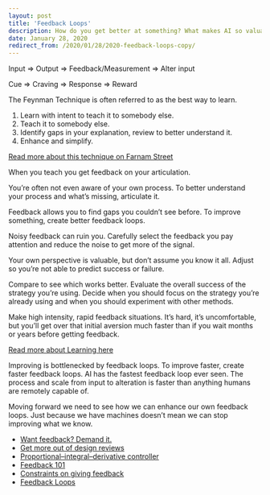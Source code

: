 ```yaml
---
layout: post
title: 'Feedback Loops'
description: How do you get better at something? What makes AI so valuable?
date: January 28, 2020
redirect_from: /2020/01/28/2020-feedback-loops-copy/
---
```


Input => Output => Feedback/Measurement => Alter input

Cue => Craving => Response => Reward

The Feynman Technique is often referred to as the best way to learn.
1. Learn with intent to teach it to somebody else.
2. Teach it to somebody else.
3. Identify gaps in your explanation, review to better understand it.
4. Enhance and simplify.

[Read more about this technique on Farnam Street](https://fs.blog/2012/04/feynman-technique/)


When you teach you get feedback on your articulation.

You’re often not even aware of your own process. To better understand your process and what’s missing, articulate it.

Feedback allows you to find gaps you couldn’t see before. To improve something, create better feedback loops.

Noisy feedback can ruin you. Carefully select the feedback you pay attention and reduce the noise to get more of the signal.

Your own perspective is valuable, but don’t assume you know it all. Adjust so you’re not able to predict success or failure.

Compare to see which works better. Evaluate the overall success of the strategy you’re using. Decide when you should focus on the strategy you’re already using and when you should experiment with other methods.

Make high intensity, rapid feedback situations. It’s hard, it’s uncomfortable, but you’ll get over that initial aversion much faster than if you wait months or years before getting feedback.

[Read more about Learning here](https://lukasmurdock.com/ultralearning/)

Improving is bottlenecked by feedback loops. To improve faster, create faster feedback loops. AI has the fastest feedback loop ever seen. The process and scale from input to alteration is faster than anything humans are remotely capable of.

Moving forward we need to see how we can enhance our own feedback loops. Just because we have machines doesn’t mean we can stop improving what we know.

- [Want feedback? Demand it.](https://critter.blog/2022/07/29/want-feedback-demand-it/)
- [Get more out of design reviews](https://grillopress.github.io/2023/11/26/get-more-out-of-design-reviews.html)
- [Proportional–integral–derivative controller](https://en.wikipedia.org/wiki/Proportional%E2%80%93integral%E2%80%93derivative_controller)
- [Feedback 101](https://critter.blog/2024/01/11/feedback-101-chapter-rough-draft/)
- [Constraints on giving feedback](https://lethain.com/constraints-on-giving-feedback/)
- [Feedback Loops](https://kartikay.bearblog.dev/feedback-loops/)
